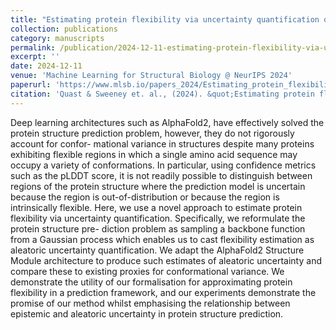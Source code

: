 ```yaml
---
title: "Estimating protein flexibility via uncertainty quantification of structure prediction models"
collection: publications
category: manuscripts
permalink: /publication/2024-12-11-estimating-protein-flexibility-via-uncertainty-quantification-of-structure-prediction-models
excerpt: ''
date: 2024-12-11
venue: 'Machine Learning for Structural Biology @ NeurIPS 2024'
paperurl: 'https://www.mlsb.io/papers_2024/Estimating_protein_flexibility_via_uncertainty_quantification_of_structure_prediction_models.pdf'
citation: 'Quast & Sweeney et. al., (2024). &quot;Estimating protein flexibility via uncertainty quantification of structure prediction models.&quot; <i>Machine Learning for Structural Biology @ NeurIPS 2024</i>. 1(1).'
---
```

Deep learning architectures such as AlphaFold2, have effectively solved the protein structure prediction problem, however, they do not rigorously account for confor- mational variance in structures despite many proteins exhibiting flexible regions in which a single amino acid sequence may occupy a variety of conformations. In particular, using confidence metrics such as the pLDDT score, it is not readily possible to distinguish between regions of the protein structure where the prediction model is uncertain because the region is out-of-distribution or because the region is intrinsically flexible. Here, we use a novel approach to estimate protein flexibility via uncertainty quantification. Specifically, we reformulate the protein structure pre- diction problem as sampling a backbone function from a Gaussian process which enables us to cast flexibility estimation as aleatoric uncertainty quantification. We adapt the AlphaFold2 Structure Module architecture to produce such estimates of aleatoric uncertainty and compare these to existing proxies for conformational variance. We demonstrate the utility of our formalisation for approximating protein flexibility in a prediction framework, and our experiments demonstrate the promise of our method whilst emphasising the relationship between epistemic and aleatoric uncertainty in protein structure prediction.
